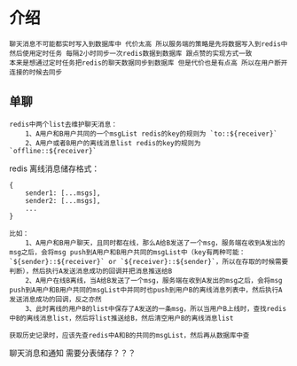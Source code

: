 # 介绍

    聊天消息不可能都实时写入到数据库中 代价太高 所以服务端的策略是先将数据写入到redis中 然后使用定时任务 每隔2小时同步一次redis数据到数据库 跟点赞的实现方式一致
    本来是想通过定时任务把redis的聊天数据同步到数据库 但是代价也是有点高 所以在用户断开连接的时候去同步

## 单聊

    redis中两个list去维护聊天消息：
    	1、A用户和B用户共同的一个msgList redis的key的规则为 `to::${receiver}`
    	2、A用户或者B用户的离线消息list redis的key的规则为 `offline::${receiver}`

redis 离线消息储存格式：

```
{
	sender1: [...msgs],
	sender2: [...msgs],
	...
}
```

    比如：
    	1、A用户和B用户聊天，且同时都在线，那么A给B发送了一个msg，服务端在收到A发出的msg之后，会将msg push到A用户和B用户共同的msgList中（key有两种可能：`${sender}::${receiver}` or `${receiver}::${sender}`，所以在存取的时候需要判断），然后执行A发送消息成功的回调并把消息推送给B
    	2、A用户在线B离线，当A给B发送了一个msg，服务端在收到A发出的msg之后，会将msg push到A用户和B用户共同的msgList中并同时也push到用户B的离线消息列表中，然后执行A发送消息成功的回调，反之亦然
    	3、此时离线的用户B的list中保存了A发送的一条msg，所以当用户B上线时，查找redis中B的离线消息list，然后将list推送给B，然后清空用户B的离线消息list

    获取历史记录时，应该先查redis中A和B的共同的msgList，然后再从数据库中查

聊天消息和通知 需要分表储存？？？
